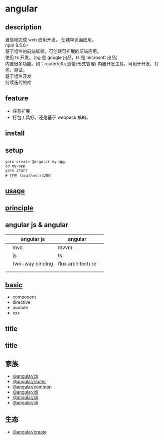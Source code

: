 # angular

## description

自信地完成 web 应用开发。
创建单页面应用。  
npm 8.5.0+  
基于组件的前端框架。可创建可扩展的前端应用。  
使用 ts 开发。（ng 是 google 出品，ts 是 microsoft 出品）  
内置很多功能。如：router/c&s 通信/形式管理/
内置开发工具。可用于开发、打包、测试。  
基于组件开发  
持续迭代的库

## feature

- 任意扩展
- 打包工具好。还是基于 webpack 搞的。

## install

## setup

```shell
yarn create @angular my-app
cd my-app
yarn start
# 打开 localhost:4200
```

## [usage](/framework/angular/usage/index.html)

## [principle](/framework/angular/principle/index.html)

## angular js & angular

|     | angular js      | angular           |     |
| --- | --------------- | ----------------- | --- |
|     | mvc             | mvvm              |     |
|     | js              | ts                |     |
|     | two-way binding | flux architecture |     |
|     |                 |                   |     |
|     |                 |                   |     |

## [basic](/framework/angular/basic.html)

- component
- directive
- module
- xxx

## title

## title

## 家族

- [@angular/cli](/framework/angular/family/angularCli.html)
- [@angular/router](/framework/angular/family/angularRouter.html)
- [@angular/common](/framework/angular/family/angularCommon)
- [@angular/cli](/framework/angular/family/angularCli)
- [@angular/cli](/framework/angular/family/angularCli)
- [@angular/cli](/framework/angular/family/angularCli)

## 生态

- [@angular/create](/framework/angular/)
